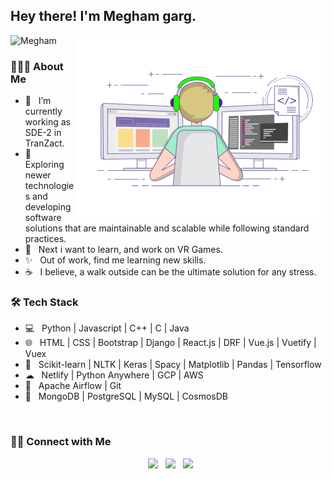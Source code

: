<h2> Hey there! I'm Megham garg. </h2>
<img align="right" alt="GIF" src="https://raw.githubusercontent.com/devSouvik/devSouvik/master/gif3.gif" width="400"/>
<p align="left"> <img  src="https://komarev.com/ghpvc/?username=Megham-garg" alt="Megham" /> </p>
<h3> 👨🏻‍💻 About Me </h3>

- 🔭 &nbsp; I’m currently working as SDE-2 in TranZact.
- 🤔 &nbsp; Exploring newer technologies and developing software solutions that are maintainable and scalable while following standard practices.
- 🌱 &nbsp; Next i want to learn, and work on VR Games.
- ✨ &nbsp; Out of work, find me learning new skills.
- ☕ &nbsp; I believe, a walk outside can be the ultimate solution for any stress.

<h3>🛠 Tech Stack</h3>

- 💻 &nbsp; Python | Javascript | C++ | C | Java
- 🌐 &nbsp; HTML | CSS | Bootstrap | Django | React.js | DRF | Vue.js | Vuetify | Vuex
- 🐍 &nbsp; Scikit-learn | NLTK | Keras | Spacy | Matplotlib | Pandas | Tensorflow
- ☁  &nbsp; Netlify | Python Anywhere | GCP | AWS
- 🔧 &nbsp; Apache Airflow | Git
- 🔎 &nbsp; MongoDB | PostgreSQL | MySQL | CosmosDB

</br>
<h3> 🤝🏻 Connect with Me </h3>

<p align="center">
&nbsp; <a href="https://www.instagram.com/meghamgarg/" target="_blank" rel="noopener noreferrer"><img src="https://img.icons8.com/plasticine/100/000000/instagram-new.png" width="50" /></a>  
&nbsp; <a href="https://www.linkedin.com/in/megham-garg/" target="_blank" rel="noopener noreferrer"><img src="https://img.icons8.com/plasticine/100/000000/linkedin.png" width="50" /></a>
&nbsp; <a href="mailto:gargmegham3@gmail.com" target="_blank" rel="noopener noreferrer"><img src="https://img.icons8.com/plasticine/100/000000/gmail.png"  width="50" /></a>
</p>
